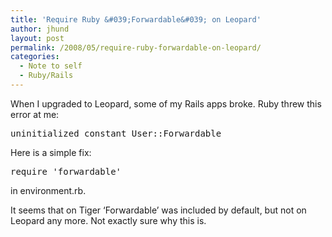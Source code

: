 ```yaml
---
title: 'Require Ruby &#039;Forwardable&#039; on Leopard'
author: jhund
layout: post
permalink: /2008/05/require-ruby-forwardable-on-leopard/
categories:
  - Note to self
  - Ruby/Rails
---
```

When I upgraded to Leopard, some of my Rails apps broke. Ruby threw this error at me:

<pre>uninitialized constant User::Forwardable</pre>

Here is a simple fix:

<pre>require 'forwardable'
</pre>

in environment.rb.

It seems that on Tiger &#8216;Forwardable&#8217; was included by default, but not on Leopard any more. Not exactly sure why this is.